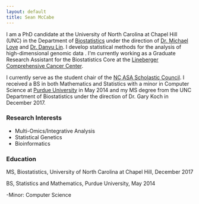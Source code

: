 ```yaml
---
layout: default
title: Sean McCabe
---
```


I am a PhD candidate at the University of North Carolina at Chapel Hill (UNC) in the Department of [Biostatistics](https://sph.unc.edu/bios/biostatistics/) under the direction of [Dr. Michael Love](http://mikelove.github.io/) and [Dr. Danyu Lin](https://sph.unc.edu/adv_profile/danyu-lin-phd/). I develop statistical methods for the analysis of high-dimensional genomic data . I'm currently working as a Graduate Research Assistant for the Biostatistics Core at the [Lineberger Comprehensive Cancer Center](https://unclineberger.org/).

I currently serve as the student chair of the [NC ASA Scholastic Council](https://community.amstat.org/northcarolina/initiatives/scholasticcouncil). I received a BS in both Mathematics and Statistics with a minor in Computer Science at [Purdue University](https://www.stat.purdue.edu) in May 2014 and my MS degree from the UNC Department of Biostatistics under the direction of Dr. Gary Koch in December 2017. 

### Research Interests

* Multi-Omics/Integrative Analysis
* Statistical Genetics
* Bioinformatics

### Education

MS, Biostatistics, University of North Carolina at Chapel Hill, December 2017 <br>

BS, Statistics and Mathematics, Purdue University, May 2014 <br>
<p>  -Minor: Computer Science
